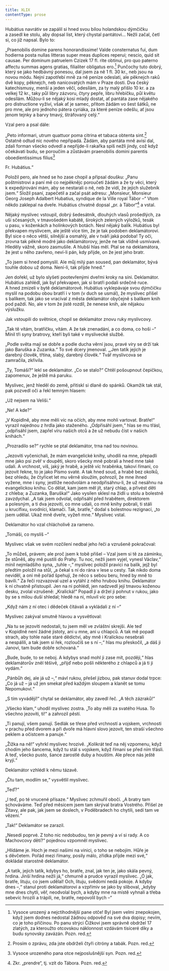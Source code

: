 ```yaml
---
title: XLIX
contentType: prose
---
```


Hubátius navrátiv se zapálil si hned svou bílou holandskou dýmčičku a zasedl ke stolu, aby dopsal list, který chystal pantátovi… Nežli začal, četl si, co již napsal. Bylo to:

  

„Praenobilis domine parens honorandissime! Valde con­sternatus fui, dum hodierna posta nullas litteras super meas duplices reperui; nescio, quid sit causae. Per dominum patruelem Czizek 17 fl. rite obtinui, pro quo paterno affectu summas agens gratias, filialiter obligatus ero.[^56] Punčochy tuto dobrý, který se jako hedbávný ponesou, dal jsem za ně 1 fl. 30 kr., neb jsou na novou módu. Nejní zapotřebí mně za ně peníze odeslati, ale pěknejch raků dvě kopy, pěknejch, neb nanicovatých mám v Praze dosti. Dva český katechismusy, menší a jeden věčí, odesílám, za ty malý přišlo 10 kr. a za velkej 12 kr., taky půl libry zázvoru, čtyry pepře, libru hřebíčku, půl květu odesílám. Můžou-li se nějaký kosi mladý dostat, ať pantáta zase nějakého pro distructione vyživí, však ať je samec, přitom žádám vo šest šátků, ne pro mne, ale pro jednoho pátera cyriáka, za které peníze odešlu, ať jsou jenom tejnky a barvy tmavý, štráfovaný celý.“

  

Vzal pero a psal dále:

  

„Peto informari, utrum quattuor poma citrina et tabaca obtenta sint.[^57] Ostatně odtud nic nového nepřipadá. Žádám, aby pantáta mně avisi dal, zdali forman všecko odvedl a nepřijde-li rakařka spíš nežli jindy, což když očekávati budu, se poroučím a zůstávám praenobilis domini parentis oboedientissimus filius[^58]

Fr. Hubátius.“

Položil pero, ale hned se ho zase chopil a připsal doušku: „Panu poštmistrovi a paní mě co nejpěknějc poroučeti žádám a že ty věci, který k expedýrování mám, aby se nestarali o ně, neb že vidí, že jejich služebník jsem.“ Složil psaní, zapečetil a začal psát adresu: „Monsieur, Monsieur Georg Joseph Adalbert Hubatius, syndique de la Ville royal Tábor –“ Vtom někdo zaklepal na dveře. Hubátius chvatně dopsal „pr. à Tábor“[^59] a vstal.

Nějaký myslivec vstoupil, dobrý šedesátník, dlouhých vlasů pro­šedlých, za uši sčesaných, v tmavošedém kabátě, širokých zelených výložků, tesák u pasu, v koženkách a holínkových botách. Nesl nějaký balík. Hubátius byl překvapen myslivcem, ale ještě více tím, že je tak podoben deklamátorovi. Byl sice o něco větší, silnější a osmahlý, ale v tváři jaká podoba! Ty oči, zrovna tak pěkně modré jako deklamátorovy, jenže ne tak vlídně usmívavé. Hleděly vážně, skoro zasmušile. A hlubší hlas měl. Ptal se na deklamátora, že jest u něho zavřeno, neví-li pán, kdy přijde, on že jest jeho bratr.

„To jsem si hned pomyslil. Ale můj milý pan soused, pan deklamátor, bývá touhle dobou už doma. Není-li, tak přijde hned.“

Jen dořekl, už bylo slyšeti pootevřenými dveřmi kroky na síni. Deklamátor. Hubátius zahlédl, jak byl překvapen, jak si bratři podali srdečně ruce. A hned zmizeli v bytě deklamátorově. Hubátius vyklepávaje svou dýmčičku myslil na podobu obou bratří i v tom (v duch se usmál), že myslivec přišel s balíkem, tak jako se vracíval z města deklamátor obyčejně s balíkem knih pod paždí. No, ale v tom že jistě rozdíl, že nenese knih, ale nějakou výslužku.

Jak vstoupili do světnice, chopil se deklamátor znovu ruky myslivcovy.

„Tak tě vítám, bratříčku, vítám. A že tak znenadání, a co doma, co hoši –“ Mínil tři syny bratrovy, kteří byli také v myslivecké službě.

„Podle světa mají se dobře a podle ducha věrní jsou, pravé víry se drží tak jako Baruška a Zuzanka.“ To své dcery jmenoval. „‚Jen tatík jejich je darebný člověk, třtina, slabý, darebný člověk.“ Tvář myslivcova se zamračila, zkřivila.

„Ty, Tomáši?“ lekl se deklamátor. „Co se stalo?“ Chtěl pošoupnout čepičkou, zapomenuv, že ještě má paruku.

Myslivec, jenž hleděl do země, přitiskl si dlaně do spánků. Oka­mžik tak stál, pak pozvedl oči a řekl temným hlasem:

„Už nejsem na Veliši.“

„Ne! A kde?“

„V Kopidlně, aby mne měli víc na očích, aby mne mohli vartovat. Bratře!“ vyrazil najednou z hrdla jako staženého. „Odpřisáhl jsem,“ hlas se mu třásl, „odpřisáhl jsem, zapřel víru našich otců a že už nebudu číst v našich knihách.“

„Prozradilo se?“ rychle se ptal deklamátor, trna nad tou novinou.

„Jezoviti vyčenichali, že mám evangelické knihy, uhodili na mne, přepadli mne jako psi zvěř v doupěti, skoro všecky mně pobrali a hned mne také udali. A vrchnost, víš, jaký je hrabě, a ještě víc hraběnka, takoví římani, co jezovit řekne, to je jako Písmo svaté. A tak hned soud, a hrabě bez okolků, bez ohledu, že čtyřicet let mu věrně sloužím, pohrozil, že mne ihned vyžene, mne i syny, jestliže neodvolám a neodpřisáhnu-li, že už nesáhnu na evangelickou knihu. Co dělat, kam jsem měl jít, starý chlap, a přivést děti z chleba; a Zuzanka, Baruška!“ Jako vysílen sklesl na židli u stolu a bolestně zavzdychal. „A tak jsem odvolal, odpřisáhl před hrabětem, direktorem a polesným, a ti dva jezoviti, co mne udali, co mně knihy pobrali, ti stáli u krucifixu, svodníci, klamači. Tak, bratře,“ dodal s bolestnou rezignací, „to jsem udělal. Ukaž mně dveře, vyžeň mne.“ Myslivec vstal.

Deklamátor ho vzal chlácholivě za rameno.

„Tomáši, co myslíš –“

Myslivec však ve svém rozčilení nedbal jeho řeči a vzrušeně pokračoval:

„To můžeš, právem; ale proč jsem k tobě přišel – Vzal jsem si tě za záminku, že stůněš, aby mě pustili do Prahy. Tu noc, nežli jsem vyjel, vynesl Václav,“ mínil nejmladšího syna, „tuhle –,“ myslivec položil pravici na balík, jejž byl předtím položil na stůl, „a čekal s ní do rána v lese u cesty. Tak nikdo doma neviděl, a oni mě pořád špehují, že něco s sebou beru, hned by mně to bavili.“ Za řeči rozvazoval uzel a vytáhl z něho hrubou knihu. Deklamátor k ní chvatně přistoupil. Jen na ni pohlédl, jen nadzvedl její tmavou koženou desku, zvolal vzrušeně: „Kralická!“ Popadl ji a držel ji pohnut v rukou, jako by se s milou duší shledal; hledě na ni, mluvil víc pro sebe:

„Když nám z ní otec i dědeček čítávali a vykládali z ní –“

Myslivec zakýval smutně hlavou a vysvětloval:

„Na tu se jezoviti nedostali, tu jsem měl ve zvláštní skrejši. Ale teď v Kopidlně není žádné jistoty, ani u mne, ani u chlapců. A tak mě popadl strach, aby tohle naše staré dědictví, aby mně i Kralickou nesebrali a nespálili, a tak jsem si řek, rozloučíš se s ní –,“ hlas mu přeskočil, „a dáš ji Janovi, tam bude dobře schovaná.“

„Bude, bude, to se neboj. A kdybys snad mohl ji zase mít, později,“ hlas deklamátorův zněl těšivě, „přijď nebo pošli některého z chlapců a já ti ji vydám.“

„Pánbůh dej, ale já už –,“ mávl rukou, přešel jizbou, pak stanuv dodal trpce: „Co já už – já už jen smekat před každým sloupem a klanět se tomu Nepomukovi.“

„S tím vyvádějí!“ chytal se deklamátor, aby zavedl řeč. „A těch zázraků!“

„Všecko klam,“ uhodil myslivec zostra. „To aby měli za svatého Husa. To všechno jezoviti, ti!“ a zahrozil pěstí.

„Ti panují, všem panují. Sedlák se třese před vrchností a vojskem, vrchnosti v prachu před dvorem a při dvoře má hlavní slovo jezovit, ten straší všechno peklem a očistcem a panuje.“

„Žižka na ně!“ vyhrkl myslivec hrozivě. „Kolikrát teď na něj vzpo­menu, když chodím jeho šancema, když tu stál s vojskem, když římani se před ním třásli. A teď, všecko pusto, šance zarostlé duby a houštím. Ale přece nás ještě kryjí.“

Deklamátor vzhlédl k němu tázavě.

„Čtu tam, modlím se,“ vysvětlil myslivec.

„Teď?“

„I teď, po té vnucené přísaze.“ Myslivec zchmuřil obočí. „A bratry tam schováváme. Teď před měsícem jsem tam skrýval bratra Vostrého. Přišel ze Žitavy, ale pak, jak jsem se doslech, v Poděbradech ho chytili, sedí tam ve vězení.“

„Tak!“ Deklamátor se zarazil.

„Nesedí poprvé. Z toho nic nedobudou, ten je pevný a ví si rady. A co Machovcovy děti?“ pojednou vzpomněl myslivec.

„Hlídáme je. Hoch je mezi našimi na vinici, o toho se nebojím. Hůře je s děvčetem. Pořád mezi římany, posily málo, zřídka přijde mezi své,“ dokládal starostně deklamátor.

„A tatík, jejich tatík, kdybys ho, bratře, znal, jak ten je, jako skála pevný, hrdina. Jinší hrdina nežli já,“ chmurně a prudce vyrazil myslivec. „Ó jak, bratře, lituju, co jsem udělal! Och, lituju, svědomí nedá pokoje. A kdyby dnes –,“ stanul proti deklamátorovi a vzpřímiv se jako by sliboval, „kdyby mne dnes chytli, věř, neodvolal bych, a kdyby mne na místě vyhnali a třeba sebevíc hrozili a trápili, ne, bratře, nepovolil bych –“

[^56]: Vysoce urozený a nejctihodnější pane otče! Byl jsem velmi znepokojen, když jsem dodnes nedostal žádnou odpověď na své dva dopisy; nevím, co je toho příčinou. Po panu strýci Čížkovi jsem správně obdržel 17 zlatých, za kteroužto otcovskou náklonnost vzdávám tisíceré díky a budu synovsky zavázán. Pozn. red.

[^57]: Prosím o zprávu, zda jste obdrželi čtyři citróny a tabák. Pozn. red.

[^58]: Vysoce urozeného pana otce nejposlušnější syn. Pozn. red.

[^59]: Zkr. „prendre“, tj. vzít do Tábora. Pozn. red.
